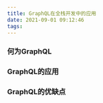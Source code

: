 ```yaml
---
title: GraphQL在全栈开发中的应用
date: 2021-09-01 09:12:46
tags:
---
```


### 何为GraphQL

### GraphQL的应用

### GraphQL的优缺点
